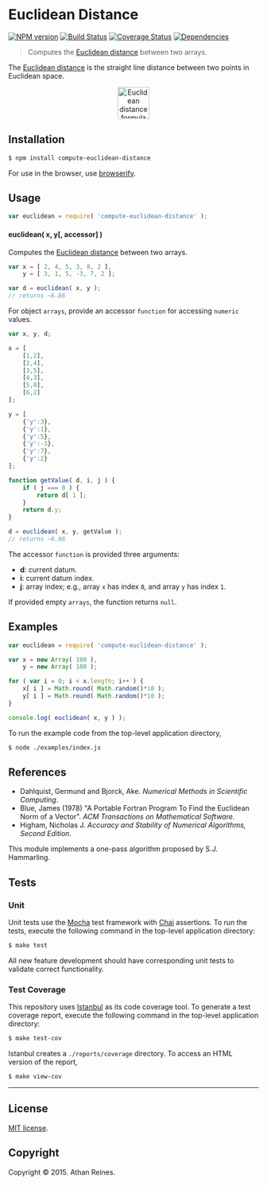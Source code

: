Euclidean Distance
===
[![NPM version][npm-image]][npm-url] [![Build Status][travis-image]][travis-url] [![Coverage Status][coveralls-image]][coveralls-url] [![Dependencies][dependencies-image]][dependencies-url]

> Computes the [Euclidean distance](http://en.wikipedia.org/wiki/Euclidean_distance) between two arrays.

The [Euclidean distance](http://en.wikipedia.org/wiki/Euclidean_distance) is the straight line distance between two points in Euclidean space.


<div align="center">
	<img src="https://github.com/compute-io/euclidean-distance/blob/master/docs/img/eqn.png" alt="Euclidean distance formula" height="64px">
	<br>
</div>


## Installation

``` bash
$ npm install compute-euclidean-distance
```

For use in the browser, use [browserify](https://github.com/substack/node-browserify).


## Usage

``` javascript
var euclidean = require( 'compute-euclidean-distance' );
```

#### euclidean( x, y[, accessor] )

Computes the [Euclidean distance](http://en.wikipedia.org/wiki/Euclidean_distance) between two arrays.

``` javascript
var x = [ 2, 4, 5, 3, 8, 2 ],
	y = [ 3, 1, 5, -3, 7, 2 ];

var d = euclidean( x, y );
// returns ~6.86
```

For object `arrays`, provide an accessor `function` for accessing `numeric` values.

``` javascript
var x, y, d;

x = [
	[1,2],
	[2,4],
	[3,5],
	[4,3],
	[5,8],
	[6,2]
];

y = [
	{'y':3},
	{'y':1},
	{'y':5},
	{'y':-3},
	{'y':7},
	{'y':2}
];

function getValue( d, i, j ) {
	if ( j === 0 ) {
		return d[ 1 ];
	}
	return d.y;
}

d = euclidean( x, y, getValue );
// returns ~6.86
```

The accessor `function` is provided three arguments:

-	__d__: current datum.
-	__i__: current datum index.
-	__j__: array index; e.g., array `x` has index `0`, and array `y` has index `1`.

If provided empty `arrays`, the function returns `null`.


## Examples

``` javascript
var euclidean = require( 'compute-euclidean-distance' );

var x = new Array( 100 ),
	y = new Array( 100 );

for ( var i = 0; i < x.length; i++ ) {
	x[ i ] = Math.round( Math.random()*10 );
	y[ i ] = Math.round( Math.random()*10 );
}

console.log( euclidean( x, y ) );
```

To run the example code from the top-level application directory,

``` bash
$ node ./examples/index.js
```


## References

- 	Dahlquist, Germund and Bjorck, Ake. _Numerical Methods in Scientific Computing_.
- 	Blue, James (1978) "A Portable Fortran Program To Find the Euclidean Norm of a Vector". _ACM Transactions on Mathematical Software_.
- 	Higham, Nicholas J. _Accuracy and Stability of Numerical Algorithms, Second Edition_.

This module implements a one-pass algorithm proposed by S.J. Hammarling.


## Tests

### Unit

Unit tests use the [Mocha](http://mochajs.org/) test framework with [Chai](http://chaijs.com) assertions. To run the tests, execute the following command in the top-level application directory:

``` bash
$ make test
```

All new feature development should have corresponding unit tests to validate correct functionality.


### Test Coverage

This repository uses [Istanbul](https://github.com/gotwarlost/istanbul) as its code coverage tool. To generate a test coverage report, execute the following command in the top-level application directory:

``` bash
$ make test-cov
```

Istanbul creates a `./reports/coverage` directory. To access an HTML version of the report,

``` bash
$ make view-cov
```


---
## License

[MIT license](http://opensource.org/licenses/MIT). 


## Copyright

Copyright &copy; 2015. Athan Reines.


[npm-image]: http://img.shields.io/npm/v/compute-euclidean-distance.svg
[npm-url]: https://npmjs.org/package/compute-euclidean-distance

[travis-image]: http://img.shields.io/travis/compute-io/euclidean-distance/master.svg
[travis-url]: https://travis-ci.org/compute-io/euclidean-distance

[coveralls-image]: https://img.shields.io/coveralls/compute-io/euclidean-distance/master.svg
[coveralls-url]: https://coveralls.io/r/compute-io/euclidean-distance?branch=master

[dependencies-image]: http://img.shields.io/david/compute-io/euclidean-distance.svg
[dependencies-url]: https://david-dm.org/compute-io/euclidean-distance

[dev-dependencies-image]: http://img.shields.io/david/dev/compute-io/euclidean-distance.svg
[dev-dependencies-url]: https://david-dm.org/dev/compute-io/euclidean-distance

[github-issues-image]: http://img.shields.io/github/issues/compute-io/euclidean-distance.svg
[github-issues-url]: https://github.com/compute-io/euclidean-distance/issues
